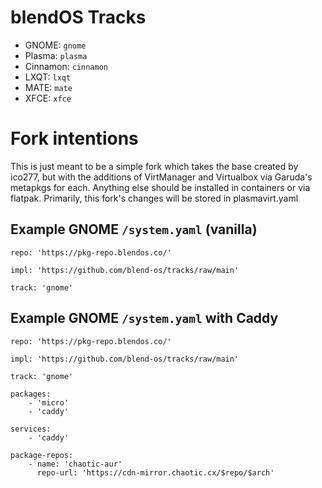 # blendOS Tracks

* GNOME: `gnome`
* Plasma: `plasma`
* Cinnamon: `cinnamon`
* LXQT: `lxqt`
* MATE: `mate`
* XFCE: `xfce`

# Fork intentions

This is just meant to be a simple fork which takes the base created by ico277, 
but with the additions of VirtManager and Virtualbox via Garuda's metapkgs for each.
Anything else should be installed in containers or via flatpak.
Primarily, this fork's changes will be stored in plasmavirt.yaml

## Example GNOME `/system.yaml` (vanilla)

```
repo: 'https://pkg-repo.blendos.co/'

impl: 'https://github.com/blend-os/tracks/raw/main'

track: 'gnome'
```

## Example GNOME `/system.yaml` with Caddy

```
repo: 'https://pkg-repo.blendos.co/'

impl: 'https://github.com/blend-os/tracks/raw/main'

track: 'gnome'

packages:
    - 'micro'
    - 'caddy'

services:
    - 'caddy'

package-repos:
    - name: 'chaotic-aur'
      repo-url: 'https://cdn-mirror.chaotic.cx/$repo/$arch'
```
